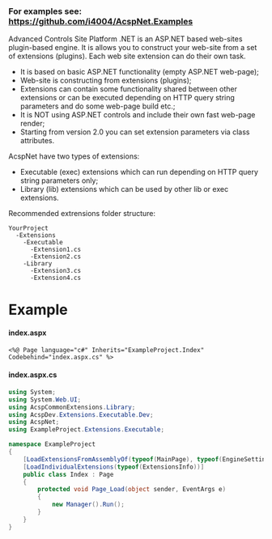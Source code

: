 ### For examples see: https://github.com/i4004/AcspNet.Examples


Advanced Controls Site Platform .NET is an ASP.NET based web-sites plugin-based engine.
It is allows you to construct your web-site from a set of extensions (plugins). Each web site extension can do their own task.

* It is based on basic ASP.NET functionality (empty ASP.NET web-page);
* Web-site is constructing from extensions (plugins);
* Extensions can contain some functionality shared between other extensions or can be executed depending on HTTP query string parameters and do some web-page build etc.;
* It is NOT using ASP.NET controls and include their own fast web-page render;
* Starting from version 2.0 you can set extension parameters via class attributes.

AcspNet have two types of extensions:
* Executable (exec) extensions which can run depending on HTTP query string parameters only;
* Library (lib) extensions which can be used by other lib or exec extensions.

Recommended extrensions folder structure:

```text
YourProject
  -Extensions
    -Executable
      -Extension1.cs
      -Extension2.cs
    -Library
      -Extension3.cs
      -Extension4.cs
```

Example
==

#### index.aspx

```aspx-cs
<%@ Page language="c#" Inherits="ExampleProject.Index" Codebehind="index.aspx.cs" %>
```

#### index.aspx.cs

```csharp
using System;
using System.Web.UI;
using AcspCommonExtensions.Library;
using AcspDev.Extensions.Executable.Dev;
using AcspNet;
using ExampleProject.Extensions.Executable;

namespace ExampleProject
{
	[LoadExtensionsFromAssemblyOf(typeof(MainPage), typeof(EngineSettings))]
	[LoadIndividualExtensions(typeof(ExtensionsInfo))]
	public class Index : Page
	{
		protected void Page_Load(object sender, EventArgs e)
		{
			new Manager().Run();
		}
	}
}
```
